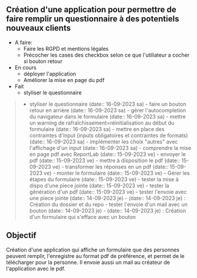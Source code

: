 ## Création d'une application pour permettre de faire remplir un questionnaire à des potentiels nouveaux clients

- A faire:
	- Faire les RGPD et mentions légales
	- Précocher les cases des checkbox selon ce que l'utiliateur a cocher si bouton retour
- En cours
	- déployer l'application
	- Améliorer la mise en page du pdf
- Fait
	- styliser le questionnaire
> 	- styliser le questionnaire (date:: 16-09-2023 sa)
	- faire un bouton retour en arrière (date:: 16-09-2023 sa)
	- gérer l'autocompletion du navigateur dans le formulaire (date:: 16-09-2023 sa)
	- mettre un warning de rafraîchissement=réinitialisation au début du formulaire (date:: 16-09-2023 sa)
	- mettre en place des contraintes d'input (inputs obligatoires et contraintes de formats) (date:: 16-09-2023 sa)
	- implémenter les choix "autres" avec l'affichage d'un input (date:: 16-09-2023 sa)
	- comprendre la mise en page pdf avec ReportLab (date:: 15-09-2023 ve)
	- envoyer le pdf (date:: 15-09-2023 ve)
	- mettre à disposition le pdf (date:: 15-09-2023 ve)
	- transformer les réponses en un pdf (date:: 15-09-2023 ve)
	- monter le formulaire (date:: 15-09-2023 ve)
	- Gérer les étapes du formulaire (date:: 15-09-2023 ve)
	- tester la mise à dispo d'une piece jointe (date:: 15-09-2023 ve)
	- tester la génération d'un pdf (date:: 15-09-2023 ve)
	- tester l'envoie avec une piece jointe (date:: 14-09-2023 je)
	- (date:: 14-09-2023 je) : Création du dossier et du repo
	- tester l'envoie d'un mail avec un bouton (date:: 14-09-2023 je)
	- (date:: 14-09-2023 je) : Création d'un formulaire qui s'efface avec un bouton

## Objectif

Création d'une application qui affiche un formulaire que des personnes peuvent remplir, l'enregistre au format pdf de préférence, et permet de le télécharger pour la personne. Il envoie aussi un mail au créateur de l'application avec le pdf.



